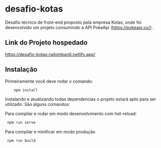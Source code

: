 # desafio-kotas
Desafio técnico de front-end proposto pela empresa Kotas, onde foi desenvolvido um projeto consumindo a API PokeApi (https://pokeapi.co/). 

## Link do Projeto hospedado
https://desafio-kotas-railombardi.netlify.app/

## Instalação
Primeiramente você deve rodar o comando:
```bash
    npm install
```
Instalando e atualizando todas dependencias o projeto estará apto para ser utilizado.
São alguns comandos: 

Para compilar e rodar em modo desenvolvimento com hot-reload:
```bash
 npm run serve
```
Para compilar e minificar em modo produção
```bash
 npm run build
```